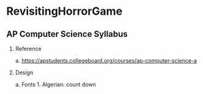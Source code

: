 # RevisitingHorrorGame

## AP Computer Science Syllabus

1. Reference

	a.  https://apstudents.collegeboard.org/courses/ap-computer-science-a
	
2. Design

	a. Fonts
		1. Algerian: count down 
		